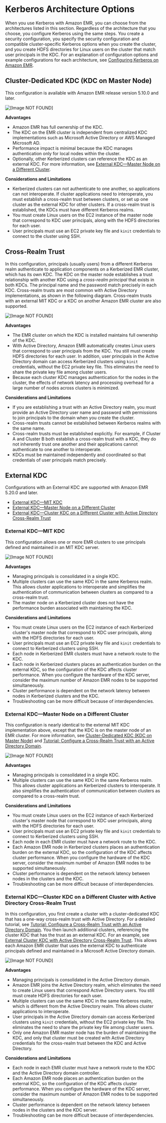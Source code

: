 # Kerberos Architecture Options<a name="emr-kerberos-options"></a>

When you use Kerberos with Amazon EMR, you can choose from the architectures listed in this section\. Regardless of the architecture that you choose, you configure Kerberos using the same steps\. You create a security configuration, you specify the security configuration and compatible cluster\-specific Kerberos options when you create the cluster, and you create HDFS directories for Linux users on the cluster that match user principals in the KDC\. For an explanation of configuration options and example configurations for each architecture, see [Configuring Kerberos on Amazon EMR](emr-kerberos-configure.md)\.

## Cluster\-Dedicated KDC \(KDC on Master Node\)<a name="emr-kerberos-localkdc-summary"></a>

This configuration is available with Amazon EMR release version 5\.10\.0 and later\.

![\[Image NOT FOUND\]](http://docs.aws.amazon.com/emr/latest/ManagementGuide/images/kerb-cluster-dedicated-kdc.png)

**Advantages**
+ Amazon EMR has full ownership of the KDC\.
+ The KDC on the EMR cluster is independent from centralized KDC implementations such as Microsoft Active Directory or AWS Managed Microsoft AD\.
+ Performance impact is minimal because the KDC manages authentication only for local nodes within the cluster\.
+ Optionally, other Kerberized clusters can reference the KDC as an external KDC\. For more information, see [External KDC—Master Node on a Different Cluster](#emr-kerberos-extkdc-cluster-summary)\.

**Considerations and Limitations**
+ Kerberized clusters can not authenticate to one another, so applications can not interoperate\. If cluster applications need to interoperate, you must establish a cross\-realm trust between clusters, or set up one cluster as the external KDC for other clusters\. If a cross\-realm trust is established, the KDCs must have different Kerberos realms\.
+ You must create Linux users on the EC2 instance of the master node that correspond to KDC user principals, along with the HDFS directories for each user\.
+ User principals must use an EC2 private key file and `kinit` credentials to connect to the cluster using SSH\.

## Cross\-Realm Trust<a name="emr-kerberos-crossrealm-summary"></a>

In this configuration, principals \(usually users\) from a different Kerberos realm authenticate to application components on a Kerberized EMR cluster, which has its own KDC\. The KDC on the master node establishes a trust relationship with another KDC using a *cross\-realm principal* that exists in both KDCs\. The principal name and the password match precisely in each KDC\. Cross\-realm trusts are most common with Active Directory implementations, as shown in the following diagram\. Cross\-realm trusts with an external MIT KDC or a KDC on another Amazon EMR cluster are also supported\.

![\[Image NOT FOUND\]](http://docs.aws.amazon.com/emr/latest/ManagementGuide/images/kerb-cross-realm-trust.png)

**Advantages**
+ The EMR cluster on which the KDC is installed maintains full ownership of the KDC\.
+ With Active Directory, Amazon EMR automatically creates Linux users that correspond to user principals from the KDC\. You still must create HDFS directories for each user\. In addition, user principals in the Active Directory domain can access Kerberized clusters using `kinit` credentials, without the EC2 private key file\. This eliminates the need to share the private key file among cluster users\.
+ Because each cluster KDC manages authentication for the nodes in the cluster, the effects of network latency and processing overhead for a large number of nodes across clusters is minimized\.

**Considerations and Limitations**
+ If you are establishing a trust with an Active Directory realm, you must provide an Active Directory user name and password with permissions to join principals to the domain when you create the cluster\.
+ Cross\-realm trusts cannot be established between Kerberos realms with the same name\.
+ Cross\-realm trusts must be established explicitly\. For example, if Cluster A and Cluster B both establish a cross\-realm trust with a KDC, they do not inherently trust one another and their applications cannot authenticate to one another to interoperate\.
+ KDCs must be maintained independently and coordinated so that credentials of user principals match precisely\.

## External KDC<a name="emr-kerberos-extkdc-summary"></a>

Configurations with an External KDC are supported with Amazon EMR 5\.20\.0 and later\.
+ [External KDC—MIT KDC](#emr-kerberos-extkdc-mit-summary)
+ [External KDC—Master Node on a Different Cluster](#emr-kerberos-extkdc-cluster-summary)
+ [External KDC—Cluster KDC on a Different Cluster with Active Directory Cross\-Realm Trust](#emr-kerberos-extkdc-ad-trust-summary)

### External KDC—MIT KDC<a name="emr-kerberos-extkdc-mit-summary"></a>

This configuration allows one or more EMR clusters to use principals defined and maintained in an MIT KDC server\.

![\[Image NOT FOUND\]](http://docs.aws.amazon.com/emr/latest/ManagementGuide/images/kerb-external-kdc.png)

**Advantages**
+ Managing principals is consolidated in a single KDC\.
+ Multiple clusters can use the same KDC in the same Kerberos realm\. This allows cluster applications to interoperate and simplifies the authentication of communication between clusters as compared to a cross\-realm trust\.
+ The master node on a Kerberized cluster does not have the performance burden associated with maintaining the KDC\.

**Considerations and Limitations**
+ You must create Linux users on the EC2 instance of each Kerberized cluster's master node that correspond to KDC user principals, along with the HDFS directories for each user\.
+ User principals must use an EC2 private key file and `kinit` credentials to connect to Kerberized clusters using SSH\.
+ Each node in Kerberized EMR clusters must have a network route to the KDC\.
+ Each node in Kerberized clusters places an authentication burden on the external KDC, so the configuration of the KDC affects cluster performance\. When you configure the hardware of the KDC server, consider the maximum number of Amazon EMR nodes to be supported simultaneously\.
+ Cluster performance is dependent on the network latency between nodes in Kerberized clusters and the KDC\.
+ Troubleshooting can be more difficult because of interdependencies\.

### External KDC—Master Node on a Different Cluster<a name="emr-kerberos-extkdc-cluster-summary"></a>

This configuration is nearly identical to the external MIT KDC implementation above, except that the KDC is on the master node of an EMR cluster\. For more information, see [Cluster\-Dedicated KDC \(KDC on Master Node\)](#emr-kerberos-localkdc-summary) and [Tutorial: Configure a Cross\-Realm Trust with an Active Directory Domain](emr-kerberos-cross-realm.md)\.

![\[Image NOT FOUND\]](http://docs.aws.amazon.com/emr/latest/ManagementGuide/images/kerb-external-cluster-kdc.png)

**Advantages**
+ Managing principals is consolidated in a single KDC\.
+ Multiple clusters can use the same KDC in the same Kerberos realm\. This allows cluster applications an Kerberized clusters to interoperate\. It also simplifies the authentication of communication between clusters as compared to a cross\-realm trust\.

**Considerations and Limitations**
+ You must create Linux users on the EC2 instance of each Kerberized cluster's master node that correspond to KDC user principals, along with the HDFS directories for each user\.
+ User principals must use an EC2 private key file and `kinit` credentials to connect to Kerberized clusters using SSH\.
+ Each node in each EMR cluster must have a network route to the KDC\.
+ Each Amazon EMR node in Kerberized clusters places an authentication burden on the external KDC, so the configuration of the KDC affects cluster performance\. When you configure the hardware of the KDC server, consider the maximum number of Amazon EMR nodes to be supported simultaneously\.
+ Cluster performance is dependent on the network latency between nodes in the clusters and the KDC\.
+ Troubleshooting can be more difficult because of interdependencies\.

### External KDC—Cluster KDC on a Different Cluster with Active Directory Cross\-Realm Trust<a name="emr-kerberos-extkdc-ad-trust-summary"></a>

In this configuration, you first create a cluster with a cluster\-dedicated KDC that has a one\-way cross\-realm trust with Active Directory\. For a detailed tutorial, see [Tutorial: Configure a Cross\-Realm Trust with an Active Directory Domain](emr-kerberos-cross-realm.md)\. You then launch additional clusters, referencing the cluster KDC that has the trust as an external KDC\. For an example, see [External Cluster KDC with Active Directory Cross\-Realm Trust](emr-kerberos-config-examples.md#emr-kerberos-example-extkdc-ad-trust)\. This allows each Amazon EMR cluster that uses the external KDC to authenticate principals defined and maintained in a Microsoft Active Directory domain\.

![\[Image NOT FOUND\]](http://docs.aws.amazon.com/emr/latest/ManagementGuide/images/kerb-external-ad-trust-kdc.png)

**Advantages**
+ Managing principals is consolidated in the Active Directory domain\.
+ Amazon EMR joins the Active Directory realm, which eliminates the need to create Linux users that correspond Active Directory users\. You still must create HDFS directories for each user\.
+ Multiple clusters can use the same KDC in the same Kerberos realm, which is different from the Active Directory realm\. This allows cluster applications to interoperate\.
+ User principals in the Active Directory domain can access Kerberized clusters using `kinit` credentials, without the EC2 private key file\. This eliminates the need to share the private key file among cluster users\.
+ Only one Amazon EMR master node has the burden of maintaining the KDC, and only that cluster must be created with Active Directory credentials for the cross\-realm trust between the KDC and Active Directory\.

**Considerations and Limitations**
+ Each node in each EMR cluster must have a network route to the KDC and the Active Directory domain controller\.
+ Each Amazon EMR node places an authentication burden on the external KDC, so the configuration of the KDC affects cluster performance\. When you configure the hardware of the KDC server, consider the maximum number of Amazon EMR nodes to be supported simultaneously\.
+ Cluster performance is dependent on the network latency between nodes in the clusters and the KDC server\.
+ Troubleshooting can be more difficult because of interdependencies\.